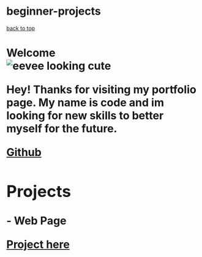 # beginner-projects

<nav id="navbar">
  
  <a href="#welcome-section"> back to top </a>
  
</nav>

<h1 id="welcome-section">Welcome</h>

<div><img class="eevee-pic" src="https://assets.pokemon.com/assets/cms2/img/pokedex/full/133.png" alt="eevee looking cute"><div>
  

  
<p1> Hey! Thanks for visiting my portfolio page. My name is code and im looking for new skills to better myself for the future. </p1>

  <a href="https://github.com/" target="_blank"> Github</a>
  
<main>
  
  <h2 id="projects">Projects</h2>
  
  <p2 class="project-title">- Web Page </p2>
  
  <a id="project-link" href="https://www.youtube.com/watch?v=hnTskfd16A0" target="_blank"> Project here</a>
  
</main>
